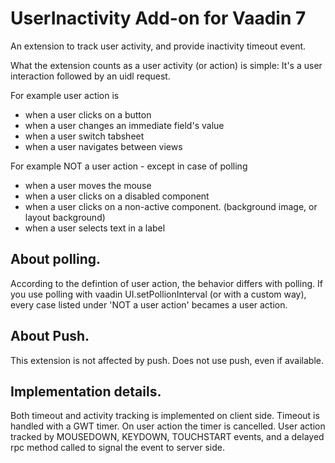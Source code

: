 # UserInactivity Add-on for Vaadin 7

An extension to track user activity, and provide inactivity timeout event.

What the extension counts as a user activity (or action) is simple:
It's a user interaction followed by an uidl request. 
 
For example user action is
 - when a user clicks on a button
 - when a user changes an immediate field's value
 - when a user switch tabsheet
 - when a user navigates between views
 
For example NOT a user action - except in case of polling
 - when a user moves the mouse
 - when a user clicks on a disabled component
 - when a user clicks on a non-active component. (background image, or layout background)
 - when a user selects text in a label
 
## About polling.
According to the defintion of user action, the behavior differs with polling.
If you use polling with vaadin UI.setPollionInterval (or with a custom way), every case 
listed under 'NOT a user action' becames a user action.
 
## About Push.
This extension is not affected by push. 
Does not use push, even if available.

## Implementation details.
Both timeout and activity tracking is implemented on client side.
Timeout is handled with a GWT timer. On user action the timer is cancelled.
User action tracked by MOUSEDOWN, KEYDOWN, TOUCHSTART events,
and a delayed rpc method called to signal the event to server side.


